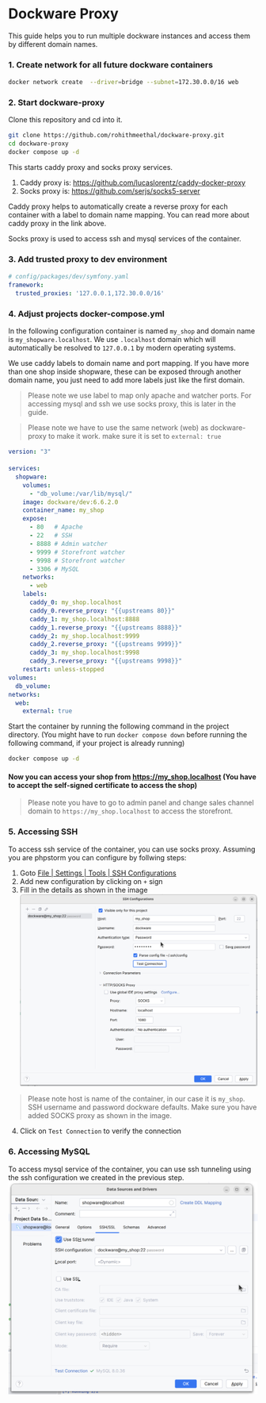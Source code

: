 # Dockware Proxy

This guide helps you to run multiple dockware instances and access them by different domain names.

### 1. Create network for all future dockware containers
```bash
docker network create  --driver=bridge --subnet=172.30.0.0/16 web
```
### 2. Start dockware-proxy 
Clone this repository and cd into it.
```bash
git clone https://github.com/rohithmeethal/dockware-proxy.git
cd dockware-proxy
docker compose up -d
```

This starts caddy proxy and socks proxy services.

1. Caddy proxy is: https://github.com/lucaslorentz/caddy-docker-proxy
2. Socks proxy is: https://github.com/serjs/socks5-server


Caddy proxy helps to automatically create a reverse proxy for each container with a label to domain name mapping.
You can read more about caddy proxy in the link above.

Socks proxy is used to access ssh and mysql services of the container. 

### 3. Add trusted proxy to dev environment
```yaml
# config/packages/dev/symfony.yaml
framework:
  trusted_proxies: '127.0.0.1,172.30.0.0/16'
```
### 4. Adjust projects docker-compose.yml
In the following configuration container is named `my_shop` and domain name is `my_shopware.localhost`.
We use `.localhost` domain which will automatically be resolved to `127.0.0.1` by modern operating systems.

We use caddy labels to domain name and port mapping.
If you have more than one shop inside shopware, these can be exposed through another domain name, you just need to add more labels just like the first domain.

> Please note we use label to map only apache and watcher ports. For accessing mysql and ssh we use socks proxy, this is later in the guide.

> Please note we have to use the same network (web) as dockware-proxy to make it work. make sure it is set to `external: true`
```yaml
version: "3"

services:
  shopware:
    volumes:
      - "db_volume:/var/lib/mysql/"
    image: dockware/dev:6.6.2.0
    container_name: my_shop
    expose:
      - 80   # Apache
      - 22   # SSH
      - 8888 # Admin watcher
      - 9999 # Storefront watcher
      - 9998 # Storefront watcher
      - 3306 # MySQL
    networks:
      - web
    labels:
      caddy_0: my_shop.localhost
      caddy_0.reverse_proxy: "{{upstreams 80}}"
      caddy_1: my_shop.localhost:8888
      caddy_1.reverse_proxy: "{{upstreams 8888}}"
      caddy_2: my_shop.localhost:9999
      caddy_2.reverse_proxy: "{{upstreams 9999}}"
      caddy_3: my_shop.localhost:9998
      caddy_3.reverse_proxy: "{{upstreams 9998}}"
    restart: unless-stopped
volumes:
  db_volume:
networks:
  web:
    external: true
```
Start the container by running the following command in the project directory. (You might have to run `docker compose down` before running the following command, if your project is already running)
```bash
docker compose up -d
```

#### Now you can access your shop from https://my_shop.localhost (You have to accept the self-signed certificate to access the shop)
> Please note you have to go to admin panel and change sales channel domain to `https://my_shop.localhost` to access the storefront.

### 5. Accessing SSH

To access ssh service of the container, you can use socks proxy. Assuming you are phpstorm you can configure by follwing steps:
1. Goto [File | Settings | Tools | SSH Configurations](jetbrains://PhpStorm/settings?name=Tools--SSH+Configurations)
2. Add new configuration by clicking on `+` sign
3. Fill in the details as shown in the image
![Image 1](./images/phpstorm-ssh.png)
> Please note host is name of the container, in our case it is `my_shop`. SSH username and password dockware defaults. Make sure you have added SOCKS proxy as shown in the image.
4. Click on `Test Connection` to verify the connection

### 6. Accessing MySQL

To access mysql service of the container, you can use ssh tunneling using the ssh configuration we created in the previous step.
![Image 2](./images/phpstorm-mysql.png)



